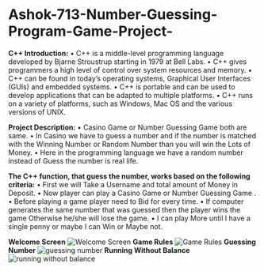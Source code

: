 # Ashok-713-Number-Guessing-Program-Game-Project-
**C++ Introduction:** 
• C++ is a middle-level programming language developed by Bjarne Stroustrup starting in 1979 at Bell Labs. 
• C++ gives programmers a high level of control over system resources and memory.
• C++ can be found in today’s operating systems, Graphical User Interfaces (GUIs) and embedded systems. 
• C++ is portable and can be used to develop applications that can be adapted to multiple platforms. • C++ runs on a variety of platforms, such as Windows, Mac OS and the various versions of UNIX.

**Project Description:**
• Casino Game or Number Guessing Game both are same.
• In Casino we have to guess a number and if the number is matched with the Winning Number or Random Number than you will win the Lots of Money. 
• Here in the programming language we have a random number instead of Guess the number is real life. 

**The C++ function, that guess the number, works based on the following criteria:**
• First we will Take a Username and total amount of Money in Deposit.
• Now player can play a Casino Game or Number Guessing Game .
• Before playing a game player need to Bid for every time.
• If computer generates the same number that was guessed then the player  wins the game Otherwise he/she will lose the game.
• I can play More until I have a single penny or maybe I can Win or Maybe not.

**Welcome Screen**
![Welcome Screen](https://user-images.githubusercontent.com/102814093/173277385-52247d22-281a-4d78-a391-a7e751fb739e.PNG)
**Game Rules**
![Game Rules](https://user-images.githubusercontent.com/102814093/173277460-067a725a-395d-42f2-a539-3c4140fc040d.PNG)
**Guessing Number**
![guessing number](https://user-images.githubusercontent.com/102814093/173277521-5f92f376-c72e-484e-8b74-88a9bc1734e9.PNG)
**Running Without Balance**
![running without balance](https://user-images.githubusercontent.com/102814093/173277559-96c06c7c-d5bf-4b3e-8c0a-d276db61990b.PNG)
